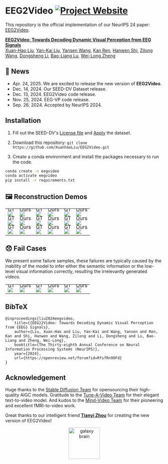 # EEG2Video [![Project Website](https://img.shields.io/badge/Project-Website-orange)](https://bcmi.sjtu.edu.cn/home/eeg2video/)

This repository is the official implementation of our NeurIPS 24 paper: [EEG2Video](https://nips.cc/virtual/2024/poster/95156).

**[EEG2Video: Towards Decoding Dynamic Visual Perception from EEG Signals](https://nips.cc/virtual/2024/poster/95156)**
<br/>
[Xuan-Hao Liu](https://scholar.google.com/citations?hl=zh-CN&user=99yIdXAAAAAJ), 
[Yan-Kai Liu](https://scholar.google.com/citations?user=ya-8ObcAAAAJ&hl=zh-CN), 
[Yansen Wang](https://scholar.google.com/citations?user=Hvbzb1kAAAAJ&hl=en), 
[Kan Ren](https://www.saying.ren/), 
[Hanwen Shi](https://github.com/IvyCharon), 
[Zilong Wang](https://scholar.google.com/citations?hl=en&user=gOaxHvMAAAAJ),
[Dongsheng Li](http://recmind.cn/), 
[Bao-Liang Lu](https://bcmi.sjtu.edu.cn/home/blu/), 
[Wei-Long Zheng](https://weilongzheng.github.io/)
<br/>

## 📣 News
- Apr. 24, 2025. We are excited to release the new version of **EEG2Video**.
- Dec. 14, 2024. Our SEED-DV Dataset release.
- Dec. 13, 2024. EEG2Video code release.
- Nov. 25, 2024. EEG-VP code release.
- Sep. 26, 2024. Accepted by NeurIPS 2024.

## Installation

1. Fill out the SEED-DV's [License file](https://cloud.bcmi.sjtu.edu.cn/sharing/o64PBIsIc) and [Apply](https://bcmi.sjtu.edu.cn/ApplicationForm/apply_form/) the dataset.

2. Download this repository: ``git clone https://github.com/XuanhaoLiu/EEG2Video.git``

3. Create a conda environment and install the packages necessary to run the code.

```bash
conda create -n eegvideo
conda activate eegvideo
pip install -r requirements.txt
```

## 🖼️ Reconstruction Demos
<table class="center">
      <tr style="line-height: 0">
      <td colspan="1" style="border: none; text-align: center">GT</td> <td colspan="1" style="border: none; text-align: center">Ours</td>
      <td colspan="1" style="border: none; text-align: center">GT</td> <td colspan="1" style="border: none; text-align: center">Ours</td>
      <td colspan="1" style="border: none; text-align: center">GT</td> <td colspan="1" style="border: none; text-align: center">Ours</td>
      </tr>
      <td style="border: none"><img src="assets/origif/image1.GIF"></td>
      <td style="border: none"><img src="assets/recgif/image1.GIF"></td>
      <td style="border: none"><img src="assets/origif/image2.GIF"></td>
      <td style="border: none"><img src="assets/recgif/image2.GIF"></td>
      <td style="border: none"><img src="assets/origif/image3.GIF"></td>
      <td style="border: none"><img src="assets/recgif/image3.GIF"></td>
      </tr>
      <tr style="line-height: 0">
      <td colspan="1" style="border: none; text-align: center">GT</td> <td colspan="1" style="border: none; text-align: center">Ours</td>
      <td colspan="1" style="border: none; text-align: center">GT</td> <td colspan="1" style="border: none; text-align: center">Ours</td>
      <td colspan="1" style="border: none; text-align: center">GT</td> <td colspan="1" style="border: none; text-align: center">Ours</td>
      </tr>
      <td style="border: none"><img src="assets/origif/image4.GIF"></td>
      <td style="border: none"><img src="assets/recgif/image4.GIF"></td>
      <td style="border: none"><img src="assets/origif/image7.GIF"></td>
      <td style="border: none"><img src="assets/recgif/image7.GIF"></td>
      <td style="border: none"><img src="assets/origif/image8.GIF"></td>
      <td style="border: none"><img src="assets/recgif/image8.GIF"></td>
      </tr>
      <tr style="line-height: 0">
      <td colspan="1" style="border: none; text-align: center">GT</td> <td colspan="1" style="border: none; text-align: center">Ours</td>
      <td colspan="1" style="border: none; text-align: center">GT</td> <td colspan="1" style="border: none; text-align: center">Ours</td>
      <td colspan="1" style="border: none; text-align: center">GT</td> <td colspan="1" style="border: none; text-align: center">Ours</td>
      </tr>
      <td style="border: none"><img src="assets/origif/image10.GIF"></td>
      <td style="border: none"><img src="assets/recgif/image10.GIF"></td>
      <td style="border: none"><img src="assets/origif/image15.GIF"></td>
      <td style="border: none"><img src="assets/recgif/image15.GIF"></td>
      <td style="border: none"><img src="assets/origif/image33.GIF"></td>
      <td style="border: none"><img src="assets/recgif/image33.GIF"></td>
      </tr>
  </table>

## 😞 Fail Cases
We present some failure samples, these failures are typically caused by the inability of the model to infer either the semantic information or the low-level visual information correctly, resulting the irrelevantly generated videos.
<table class="center">
      <tr style="line-height: 0">
      <td colspan="1" style="border: none; text-align: center">GT</td> <td colspan="1" style="border: none; text-align: center">Ours</td>
      <td colspan="1" style="border: none; text-align: center">GT</td> <td colspan="1" style="border: none; text-align: center">Ours</td>
      <td colspan="1" style="border: none; text-align: center">GT</td> <td colspan="1" style="border: none; text-align: center">Ours</td>
      </tr>
      <td style="border: none"><img src="assets/origif/image41.GIF"></td>
      <td style="border: none"><img src="assets/recgif/image41.GIF"></td>
      <td style="border: none"><img src="assets/origif/image43.GIF"></td>
      <td style="border: none"><img src="assets/recgif/image43.GIF"></td>
      <td style="border: none"><img src="assets/origif/image42.GIF"></td>
      <td style="border: none"><img src="assets/recgif/image42.GIF"></td>
      </tr>
  </table>

## BibTeX
```
@inproceedings{liu2024eegvideo,
    title={{EEG}2Video: Towards Decoding Dynamic Visual Perception from {EEG} Signals},
    author={Liu, Xuan-Hao and Liu, Yan-Kai and Wang, Yansen and Ren, Kan and Shi, Hanwen and Wang, Zilong and Li, Dongsheng and Lu, Bao-Liang and Zheng, Wei-Long},
    booktitle={The Thirty-eighth Annual Conference on Neural Information Processing Systems (NeurIPS)},
    year={2024},
    url={https://openreview.net/forum?id=RfsfRn9OFd}
}
```

## Acknowledgement
Huge thanks to the [Stable Diffusion Team](https://stablediffusionweb.com/) for opensourcing their high-quality AIGC models. Gratitude to the [Tune-A-Video Team](https://tuneavideo.github.io/) for their elegant text-to-video model. And kudos to the [Mind-Video Team](https://www.mind-video.com/) for their pioneering and excellent fMRI-to-video work.

Great thanks to our intelligent friend [**Tianyi Zhou**](https://scholar.google.com/citations?user=VyLD9McAAAAJ) for creating the new version of EEG2Video!

<div align="center">
    <img src="assets/galaxy_brain.gif" alt="galaxy brain" height=100 />
</div>

